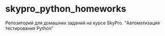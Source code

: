 # skypro_python_homeworks
Репозиторий для домашних заданий на курсe SkyPro. "Автоматизация тестирования Python”
